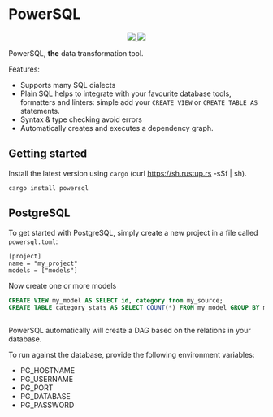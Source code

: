 # PowerSQL


<div align="center">
<a href="https://github.com/Dandandan/PowerSQL/actions?query=branch%3Amaster+workflow%3ARust">
<img src="https://github.com/Dandandan/PowerSQL/workflows/Rust/badge.svg?branch=master"/>
</a>
<a href="https://crates.io/crates/powersql">
<img src="https://img.shields.io/crates/v/powersql.svg" />
</a>
</div>

PowerSQL, **the** data transformation tool.

Features:

* Supports many SQL dialects
* Plain SQL helps to integrate with your favourite database tools, formatters and linters: simple add your `CREATE VIEW`  or `CREATE TABLE AS` statements.
* Syntax & type checking avoid errors
* Automatically creates and executes a dependency graph.


## Getting started

Install the latest version using `cargo` (curl https://sh.rustup.rs -sSf | sh).

```
cargo install powersql
```

## PostgreSQL

To get started with PostgreSQL, simply create a new project in a file called `powersql.toml`:

```
[project]
name = "my_project"
models = ["models"]
```

Now create one or more models

```sql
CREATE VIEW my_model AS SELECT id, category from my_source;
CREATE TABLE category_stats AS SELECT COUNT(*) FROM my_model GROUP BY my_source;



```

PowerSQL automatically will create a DAG based on the relations in your database.

To run against the database, provide the following environment variables:

- PG_HOSTNAME
- PG_USERNAME
- PG_PORT
- PG_DATABASE
- PG_PASSWORD



